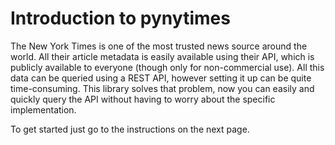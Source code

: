 # Introduction to pynytimes

The New York Times is one of the most trusted news source around the world. All their article metadata is easily available using their API, which is publicly available to everyone (though only for non-commercial use). All this data can be queried using a REST API, however setting it up can be quite time-consuming. This library solves that problem, now you can easily and quickly query the API without having to worry about the specific implementation.

To get started just go to the instructions on the next page.
